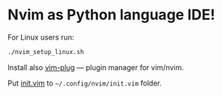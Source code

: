 # Nvim as Python language IDE!

For Linux users run:

```sh
./nvim_setup_linux.sh
```

Install also [vim-plug](https://github.com/junegunn/vim-plug) — plugin manager for vim/nvim.

Put [init.vim](init.vim) to `~/.config/nvim/init.vim` folder.
